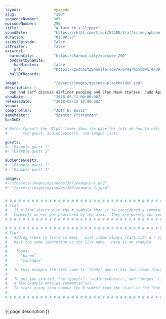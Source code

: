 ```yaml
---
layout:               episode
slug:                 "290"
sequenceNumber:       307
episodeNumber:        290
title:                "A Turd in a Slipper"
soundFile:            "https://chtbl.com/track/E2288/traffic.megaphone.fm/STA8334159380.mp3?updated=1596865970"
duration:             "02:00:27"
isLostEpisode:        false
isTrailer:            false
external:
  harmonCity:         "https://harmon.city/episode-290"
  podcastDynamite:
    hasMinutes:       false
    url:              "https://podcastdynamite.com/#/p/Harmontown/e/307/290"
  hallOfRecords:      

image:                "/assets/images/episode-placeholder.jpg"
description: |-
  Dan and Jeff discuss airliner pooping and Elon Musk stories. Judd Apatow explains how his casting style has changed over his career. How much self loathing goes into being a show creator?
showDate:             "2018-06-11 00:00:00Z"
releaseDate:          "2018-06-14 10:00:00Z"
venue:                
comptroller:          "Jeff B. Davis"
gameMaster:           "Spencer Crittenden"
hasDnD:               

# Note: Consult the "Tips" lower down the page for info on how to edit
#       the guest, audienceGuests, and images lists.

guests:
#- "Example guest 1"
#- "Example guest 2"

audienceGuests:
#- "Example guest 1"
#- "Example guest 2"

images:
#- "/assets/images/episodes/307/example-1.png"
#- "/assets/images/episodes/307/example-2.jpeg"


# # # # # # # # # # # # # # # # # # # # # # # # # # # # # # # # # # # # # # # # # # # # #
# Tip!
#   If a line starts with the # symbold then it is considered a comment.
#   Comments do not get processed by the wiki.  They are purely for your information.
# # # # # # # # # # # # # # # # # # # # # # # # # # # # # # # # # # # # # # # # # # # # #

# # # # # # # # # # # # # # # # # # # # # # # # # # # # # # # # # # # # # # # # # # # # #
# Tip!
#   Adding items to lists is easy.  List items always start with a - symbol and have
#   have the same identation as the list name.  Here is an example.
#
#    foods:
#    - "bacon"
#    - "sausages"
#
#   In this example the list name is "foods" and it has two items (bacon, and sausages).
#
#   To get you started, the "guests", "audienceGuests", and "images" lists below have
#   a few example entries commented out.
#   To start using them remove the # symbol from the start of the line.
#
# # # # # # # # # # # # # # # # # # # # # # # # # # # # # # # # # # # # # # # # # # # # #
---
```


<!-- The episode description will be rendered here -->
{{ page.description }}

<!-- Add your content BELOW here -->
<!-- vvvvvvvvvvvvvvvvvvvvvvvvvvv -->




<!-- ^^^^^^^^^^^^^^^^^^^^^^^^^^^ -->
<!-- Add your content ABOVE here -->

<!-- The episode gallery will be rendered here -->